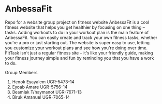 # AnbessaFit
Repo for a website group project on fitness website
AnbessaFit is a cool fitness website that helps you get healthier by focusing on one thing – tasks. Adding workouts to do in your workout plan is the main feature of AnbessaFit. You can easily create and track your own fitness tasks, whether you're a pro or just starting out. The website is super easy to use, letting you customize your workout plans and see how you're doing over time. FitTask isn't just a regular fitness site – it's like your friendly guide, making your fitness journey simple and fun by reminding you that you have a work to do.

Group Members

1.  Henok Eyayalem UGR-5473-14
2.  Eyoab Amare UGR-5756-14
3.  Beamlak T/haymanot UGR-7971-13
4.  Biruk Amanuel UGR-7065-14
